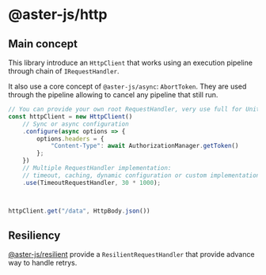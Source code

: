 # @aster-js/http

## Main concept

This library introduce an `HttpClient` that works using an execution pipeline through chain of `IRequestHandler`.

It also use a core concept of `@aster-js/async`: `AbortToken`. They are used through the pipeline allowing to cancel any pipeline that still run.

```ts
// You can provide your own root RequestHandler, very use full for Unit Testing
const httpClient = new HttpClient()
    // Sync or async configuration
    .configure(async options => {
        options.headers = {
            "Content-Type": await AuthorizationManager.getToken()
        };
    })
    // Multiple RequestHandler implementation:
    // timeout, caching, dynamic configuration or custom implementations
    .use(TimeoutRequestHandler, 30 * 1000);



httpClient.get("/data", HttpBody.json())
```

## Resiliency

[@aster-js/resilient](https://github.com/asterlibraryjs/aster-js-resilient#readme) provide a `ResilientRequestHandler` that provide advance way to handle retrys.